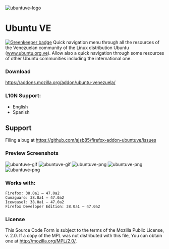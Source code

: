 ![ubuntuve-logo](https://raw.github.com/ajsb85/firefox-addon-ubuntuve/master/press/logo/ubuntuve_logo.png "ubuntuve")
# Ubuntu VE

[![Greenkeeper badge](https://badges.greenkeeper.io/ajsb85/firefox-addon-ubuntuve.svg)](https://greenkeeper.io/)
Quick navigation menu through all the resources of the Venezuelan community of the Linux distribution Ubuntu (www.ubuntu.org.ve). Allow also a quick navigation through some resources of other Ubuntu communities including the international one.

### Download
https://addons.mozilla.org/addon/ubuntu-venezuela/

### L10N Support:
* English
* Spanish

## Support
Filing a bug at https://github.com/ajsb85/firefox-addon-ubuntuve/issues

### Preview Screenshots
![ubuntuve-gif](https://raw.github.com/ajsb85/firefox-addon-ubuntuve/master/press/screens/screen0.gif "ubuntuve")
![ubuntuve-gif](https://raw.github.com/ajsb85/firefox-addon-ubuntuve/master/press/screens/screen1.gif "ubuntuve")
![ubuntuve-png](https://raw.github.com/ajsb85/firefox-addon-ubuntuve/master/press/screens/screen2.png "ubuntuve")
![ubuntuve-png](https://raw.github.com/ajsb85/firefox-addon-ubuntuve/master/press/screens/screen3.png "ubuntuve")
![ubuntuve-png](https://raw.github.com/ajsb85/firefox-addon-ubuntuve/master/press/screens/screen4.png "ubuntuve")

### Works with:

    Firefox: 38.0a1 – 47.0a2
    Cunaguaro: 38.0a1 – 47.0a2
    Iceweasel: 38.0a1 – 47.0a2
    Firefox Developer Edition: 38.0a1 – 47.0a2

### License
This Source Code Form is subject to the terms of the Mozilla Public
License, v. 2.0. If a copy of the MPL was not distributed with this
file, You can obtain one at http://mozilla.org/MPL/2.0/.
